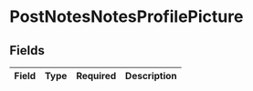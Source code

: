# PostNotesNotesProfilePicture


## Fields

| Field       | Type        | Required    | Description |
| ----------- | ----------- | ----------- | ----------- |